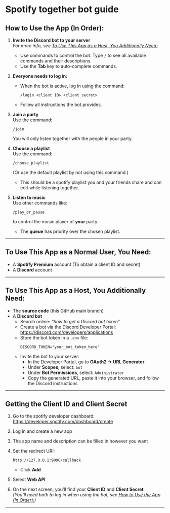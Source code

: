 # Spotify together bot guide

## How to Use the App (In Order):

1. **Invite the Discord bot to your server**  
   _For more info, see [To Use This App as a Host, You Additionally Need:](#to-use-this-app-as-a-host-you-additionally-need)_
   - Use commands to control the bot. Type `/` to see all available commands and their descriptions.
   - Use the **Tab** key to auto-complete commands.

2. **Everyone needs to log in:**
   - When the bot is active, log in using the command:  
     ```
     /login <client ID> <client secret>
     ```
   - Follow all instructions the bot provides.

3. **Join a party**  
   Use the command:
   ```
   /join
   ```
   You will only listen together with the people in your party.

4. **Choose a playlist**  
   Use the command:
   ```
   /choose_playlist
   ```
   (Or use the default playlist by not using this command.)  
   - This should be a spotify playlist you and your friends share and can edit while listening together.

5. **Listen to music**  
   Use other commands like:
   ```
   /play_or_pause
   ```
   to control the music player of _**your**_ party.

   - The **queue** has priority over the chosen playlist.

---

## To Use This App as a Normal User, You Need:

- A **Spotify Premium** account  (To obtain a client ID and secret)
- A **Discord** account

---

## To Use This App as a Host, You Additionally Need:

- The **source code** (this GitHub main branch)
- A **Discord bot**
  - Search online: _“how to get a Discord bot token”_
  - Create a bot via the Discord Developer Portal: https://discord.com/developers/applications
  - Store the bot token in a `.env` file:
    ```env
    DISCORD_TOKEN="your_bot_token_here"
    ```
  - Invite the bot to your server:
    - In the Developer Portal, go to **OAuth2 → URL Generator**
    - Under **Scopes**, select: `bot`
    - Under **Bot Permissions**, select: `Administrator`
    - Copy the generated URL, paste it into your browser, and follow the Discord instructions

---

## Getting the Client ID and Client Secret

1. Go to the spotify developer dashboard: https://developer.spotify.com/dashboard/create
2. Log in and create a new app
3. The app name and description can be filled in however you want
4. Set the redirect URI:
   ```
   http://127.0.0.1:9090/callback
   ```
   - Click **Add**

5. Select **Web API**
6. On the next screen, you’ll find your **Client ID** and **Client Secret**  
   _(You’ll need both to log in when using the bot, see [How to Use the App (In Order):](#how-to-use-the-app-in-order))_ 

---
